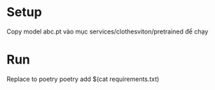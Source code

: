 #  Setup 
Copy model abc.pt vào mục services/clothesviton/pretrained để chạy

# Run 
Replace to poetry
poetry add $(cat requirements.txt)

